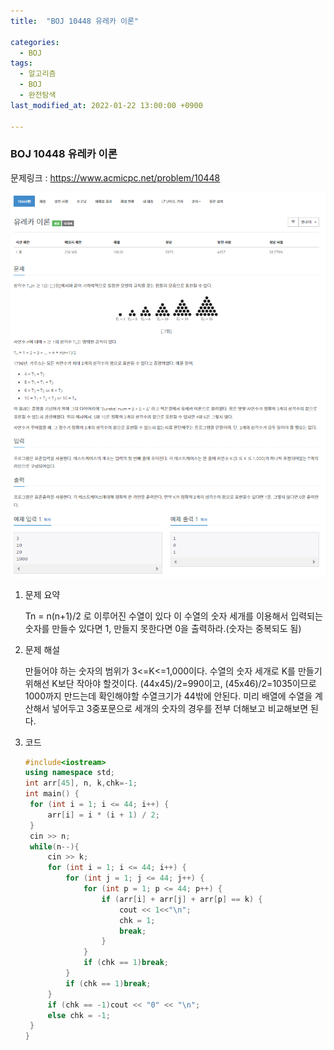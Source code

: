 ```yaml
---
title:  "BOJ 10448 유레카 이론"

categories:
  - BOJ
tags:
  - 알고리즘
  - BOJ
  - 완전탐색
last_modified_at: 2022-01-22 13:00:00 +0900

---
```


### BOJ 10448 유레카 이론

문제링크 : <https://www.acmicpc.net/problem/10448>

![BOJ10448](/images/2022-01-22-BOJ10448/BOJ10448.PNG)

1. 문제 요약

   Tn = n(n+1)/2 로 이루어진 수열이 있다 이 수열의 숫자 세개를 이용해서 입력되는 숫자를 만들수 있다면 1, 만들지 못한다면 0을 출력하라.(숫자는 중복되도 됨)

   

2. 문제 해설

   만들어야 하는 숫자의 범위가 3<=K<=1,000이다. 수열의 숫자 세개로 K를 만들기 위해선 K보단 작아야 할것이다. (44x45)/2=990이고, (45x46)/2=1035이므로 1000까지 만드는데 확인해야할 수열크기가 44밖에 안된다. 미리 배열에 수열을 계산해서 넣어두고 3중포문으로 세개의 숫자의 경우를 전부 더해보고 비교해보면 된다.

   

3. 코드

   ```c++
   #include<iostream>
   using namespace std;
   int arr[45], n, k,chk=-1;
   int main() {
   	for (int i = 1; i <= 44; i++) {
   		arr[i] = i * (i + 1) / 2;
   	}
   	cin >> n;
   	while(n--){
   		cin >> k;
   		for (int i = 1; i <= 44; i++) {
   			for (int j = 1; j <= 44; j++) {
   				for (int p = 1; p <= 44; p++) {
   					if (arr[i] + arr[j] + arr[p] == k) {
   						cout << 1<<"\n";
   						chk = 1;
   						break;
   					}
   				}
   				if (chk == 1)break;
   			}
   			if (chk == 1)break;
   		}
   		if (chk == -1)cout << "0" << "\n";
   		else chk = -1;
   	}
   }
   ```

   
